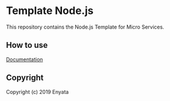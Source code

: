 # Template Node.js

This repository contains the Node.js Template for Micro Services.


## How to use

[Documentation](/docs/README.md)


## Copyright

Copyright (c) 2019 Enyata

